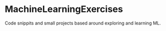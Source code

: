 # MachineLearningExercises
Code snippits and small projects based around exploring and learning ML.
